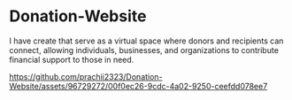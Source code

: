# Donation-Website
I have create that serve as a virtual space where donors and recipients can connect, allowing individuals, businesses, and organizations to contribute financial support to those in need.


https://github.com/prachii2323/Donation-Website/assets/96729272/00f0ec26-9cdc-4a02-9250-ceefdd078ee7

